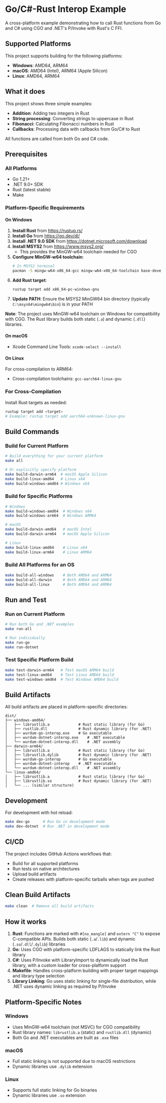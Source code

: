 # Go/C#-Rust Interop Example

A cross-platform example demonstrating how to call Rust functions from Go and C# using CGO and .NET's P/Invoke with Rust's C FFI.

## Supported Platforms

This project supports building for the following platforms:
- **Windows**: AMD64, ARM64
- **macOS**: AMD64 (Intel), ARM64 (Apple Silicon)
- **Linux**: AMD64, ARM64

## What it does

This project shows three simple examples:
- **Addition**: Adding two integers in Rust
- **String processing**: Converting strings to uppercase in Rust
- **Fibonacci**: Calculating Fibonacci numbers in Rust
- **Callbacks**: Processing data with callbacks from Go/C# to Rust

All functions are called from both Go and C# code.

## Prerequisites

### All Platforms
- Go 1.21+
- .NET 9.0+ SDK
- Rust (latest stable)
- Make

### Platform-Specific Requirements

#### On Windows
1. **Install Rust** from https://rustup.rs/
2. **Install Go** from https://go.dev/dl/
3. **Install .NET 9.0 SDK** from https://dotnet.microsoft.com/download
4. **Install MSYS2** from https://www.msys2.org/
   - This provides the MinGW-w64 toolchain needed for CGO
5. **Configure MinGW-w64 toolchain**:
   ```bash
   # In MSYS2 terminal
   pacman -S mingw-w64-x86_64-gcc mingw-w64-x86_64-toolchain base-devel
   ```
6. **Add Rust target**:
   ```bash
   rustup target add x86_64-pc-windows-gnu
   ```
7. **Update PATH**: Ensure the MSYS2 MinGW64 bin directory (typically `C:\msys64\mingw64\bin`) is in your PATH

**Note**: The project uses MinGW-w64 toolchain on Windows for compatibility with CGO. The Rust library builds both static (`.a`) and dynamic (`.dll`) libraries.

#### On macOS
- Xcode Command Line Tools: `xcode-select --install`

#### On Linux
For cross-compilation to ARM64:
- Cross-compilation toolchains: `gcc-aarch64-linux-gnu`

### For Cross-Compilation
Install Rust targets as needed:
```bash
rustup target add <target>
# Example: rustup target add aarch64-unknown-linux-gnu
```

## Build Commands

### Build for Current Platform
```bash
# Build everything for your current platform
make all

# Or explicitly specify platform
make build-darwin-arm64  # macOS Apple Silicon
make build-linux-amd64   # Linux x64
make build-windows-amd64 # Windows x64
```

### Build for Specific Platforms
```bash
# Windows
make build-windows-amd64  # Windows x64
make build-windows-arm64  # Windows ARM64

# macOS
make build-darwin-amd64   # macOS Intel
make build-darwin-arm64   # macOS Apple Silicon

# Linux
make build-linux-amd64    # Linux x64
make build-linux-arm64    # Linux ARM64
```

### Build All Platforms for an OS
```bash
make build-all-windows    # Both AMD64 and ARM64
make build-all-darwin     # Both AMD64 and ARM64
make build-all-linux      # Both AMD64 and ARM64
```

## Run and Test

### Run on Current Platform
```bash
# Run both Go and .NET examples
make run-all

# Run individually
make run-go
make run-dotnet
```

### Test Specific Platform Build
```bash
make test-darwin-arm64   # Test macOS ARM64 build
make test-linux-amd64    # Test Linux AMD64 build
make test-windows-amd64  # Test Windows AMD64 build
```

## Build Artifacts

All build artifacts are placed in platform-specific directories:
```
dist/
├── windows-amd64/
│   ├── librustlib.a             # Rust static library (for Go)
│   ├── rustlib.dll              # Rust dynamic library (for .NET)
│   ├── wurdum-go-interop.exe    # Go executable
│   ├── wurdum-dotnet-interop.exe    # .NET executable
│   └── wurdum-dotnet-interop.dll    # .NET assembly
├── darwin-arm64/
│   ├── librustlib.a             # Rust static library (for Go)
│   ├── librustlib.dylib         # Rust dynamic library (for .NET)
│   ├── wurdum-go-interop        # Go executable
│   ├── wurdum-dotnet-interop    # .NET executable
│   └── wurdum-dotnet-interop.dll    # .NET assembly
└── linux-amd64/
│   ├── librustlib.a             # Rust static library (for Go)
│   ├── librustlib.so            # Rust dynamic library (for .NET)
│   └── ... (similar structure)
```

## Development

For development with hot reload:
```bash
make dev-go      # Run Go in development mode
make dev-dotnet  # Run .NET in development mode
```

## CI/CD

The project includes GitHub Actions workflows that:
- Build for all supported platforms
- Run tests on native architectures
- Upload build artifacts
- Create releases with platform-specific tarballs when tags are pushed

## Clean Build Artifacts

```bash
make clean  # Remove all build artifacts
```

## How it works

1. **Rust**: Functions are marked with `#[no_mangle]` and `extern "C"` to expose C-compatible APIs. Builds both static (`.a`/`.lib`) and dynamic (`.so`/`.dll`/`.dylib`) libraries
2. **Go**: Uses CGO with platform-specific LDFLAGS to statically link the Rust library
3. **C#**: Uses P/Invoke with LibraryImport to dynamically load the Rust library, with a custom loader for cross-platform support
4. **Makefile**: Handles cross-platform building with proper target mappings and library type selection
5. **Library Linking**: Go uses static linking for single-file distribution, while .NET uses dynamic linking as required by P/Invoke

## Platform-Specific Notes

### Windows
- Uses MinGW-w64 toolchain (not MSVC) for CGO compatibility
- Rust library names: `librustlib.a` (static) and `rustlib.dll` (dynamic)
- Both Go and .NET executables are built as `.exe` files

### macOS
- Full static linking is not supported due to macOS restrictions
- Dynamic libraries use `.dylib` extension

### Linux
- Supports full static linking for Go binaries
- Dynamic libraries use `.so` extension
